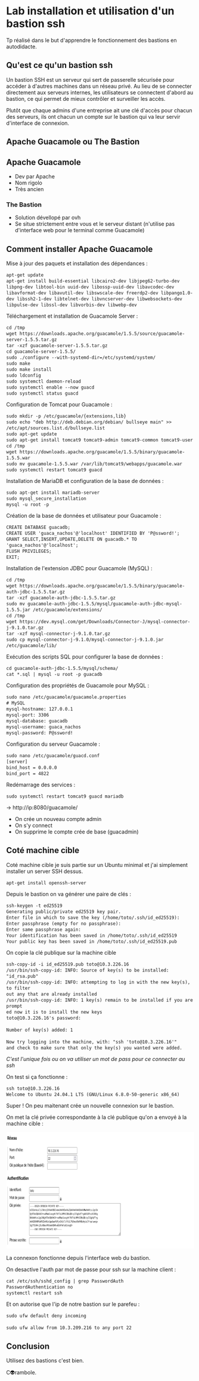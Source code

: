 # Lab installation et utilisation d'un bastion ssh
Tp réalisé dans le but d'apprendre le fonctionnement des bastions en autodidacte. 

## Qu'est ce qu'un bastion ssh
Un bastion SSH est un serveur qui sert de passerelle sécurisée pour accéder à d'autres machines dans un réseau privé. Au lieu de se connecter directement aux serveurs internes, les utilisateurs se connectent d'abord au bastion, ce qui permet de mieux contrôler et surveiller les accès.

Plutôt que chaque admins d'une entreprise ait une clé d'accès pour chacun des serveurs, ils ont chacun un compte sur le bastion qui va leur servir d'interface de connexion.

## Apache Guacamole ou The Bastion

## Apache Guacamole
- Dev par Apache
- Nom rigolo
- Très ancien

### The Bastion
- Solution dévellopé par ovh
- Se situe strictement entre vous et le serveur distant (n'utilise pas d'interface web pour le terminal comme Guacamole)

## Comment installer Apache Guacamole
Mise à jour des paquets et installation des dépendances :
```
apt-get update
apt-get install build-essential libcairo2-dev libjpeg62-turbo-dev libpng-dev libtool-bin uuid-dev libossp-uuid-dev libavcodec-dev libavformat-dev libavutil-dev libswscale-dev freerdp2-dev libpango1.0-dev libssh2-1-dev libtelnet-dev libvncserver-dev libwebsockets-dev libpulse-dev libssl-dev libvorbis-dev libwebp-dev
```

Téléchargement et installation de Guacamole Server :
```
cd /tmp
wget https://downloads.apache.org/guacamole/1.5.5/source/guacamole-server-1.5.5.tar.gz
tar -xzf guacamole-server-1.5.5.tar.gz
cd guacamole-server-1.5.5/
sudo ./configure --with-systemd-dir=/etc/systemd/system/
sudo make
sudo make install
sudo ldconfig
sudo systemctl daemon-reload
sudo systemctl enable --now guacd
sudo systemctl status guacd
```

Configuration de Tomcat pour Guacamole :
```
sudo mkdir -p /etc/guacamole/{extensions,lib}
sudo echo "deb http://deb.debian.org/debian/ bullseye main" >> /etc/apt/sources.list.d/bullseye.list
sudo apt-get update
sudo apt-get install tomcat9 tomcat9-admin tomcat9-common tomcat9-user
cd /tmp
wget https://downloads.apache.org/guacamole/1.5.5/binary/guacamole-1.5.5.war
sudo mv guacamole-1.5.5.war /var/lib/tomcat9/webapps/guacamole.war
sudo systemctl restart tomcat9 guacd
```

Installation de MariaDB et configuration de la base de données :
```
sudo apt-get install mariadb-server
sudo mysql_secure_installation
mysql -u root -p
```

Création de la base de données et utilisateur pour Guacamole :
```
CREATE DATABASE guacadb;
CREATE USER 'guaca_nachos'@'localhost' IDENTIFIED BY 'P@ssword!';
GRANT SELECT,INSERT,UPDATE,DELETE ON guacadb.* TO 'guaca_nachos'@'localhost';
FLUSH PRIVILEGES;
EXIT;
```

Installation de l'extension JDBC pour Guacamole (MySQL) :
```
cd /tmp
wget https://downloads.apache.org/guacamole/1.5.5/binary/guacamole-auth-jdbc-1.5.5.tar.gz
tar -xzf guacamole-auth-jdbc-1.5.5.tar.gz
sudo mv guacamole-auth-jdbc-1.5.5/mysql/guacamole-auth-jdbc-mysql-1.5.5.jar /etc/guacamole/extensions/
cd /tmp
wget https://dev.mysql.com/get/Downloads/Connector-J/mysql-connector-j-9.1.0.tar.gz
tar -xzf mysql-connector-j-9.1.0.tar.gz
sudo cp mysql-connector-j-9.1.0/mysql-connector-j-9.1.0.jar /etc/guacamole/lib/
```

Exécution des scripts SQL pour configurer la base de données :
```
cd guacamole-auth-jdbc-1.5.5/mysql/schema/
cat *.sql | mysql -u root -p guacadb
```

Configuration des propriétés de Guacamole pour MySQL :
```
sudo nano /etc/guacamole/guacamole.properties
# MySQL
mysql-hostname: 127.0.0.1
mysql-port: 3306
mysql-database: guacadb
mysql-username: guaca_nachos
mysql-password: P@ssword!
```

Configuration du serveur Guacamole :
```
sudo nano /etc/guacamole/guacd.conf
[server] 
bind_host = 0.0.0.0
bind_port = 4822
```

Redémarrage des services :
```
sudo systemctl restart tomcat9 guacd mariadb
```

-> http://ip:8080/guacamole/

- On crée un nouveau compte admin
- On s'y connect
- On supprime le compte crée de base (guacadmin)

## Coté machine cible
Coté machine cible je suis partie sur un Ubuntu minimal et j'ai simplement installer un server SSH dessus.

```
apt-get install openssh-server
```

Depuis le bastion on va générer une paire de clés :
```
ssh-keygen -t ed25519
Generating public/private ed25519 key pair.
Enter file in which to save the key (/home/toto/.ssh/id_ed25519):
Enter passphrase (empty for no passphrase):
Enter same passphrase again:
Your identification has been saved in /home/toto/.ssh/id_ed25519
Your public key has been saved in /home/toto/.ssh/id_ed25519.pub
```

On copie la clé publique sur la machine cible
```
ssh-copy-id -i id_ed25519.pub toto@10.3.226.16
/usr/bin/ssh-copy-id: INFO: Source of key(s) to be installed: "id_rsa.pub"
/usr/bin/ssh-copy-id: INFO: attempting to log in with the new key(s), to filter
out any that are already installed
/usr/bin/ssh-copy-id: INFO: 1 key(s) remain to be installed if you are prompt
ed now it is to install the new keys
toto@10.3.226.16's password:

Number of key(s) added: 1

Now try logging into the machine, with: "ssh 'toto@10.3.226.16'"
and check to make sure that only the key(s) you wanted were added.
```
*C'est l'unique fois ou on va utiliser un mot de pass pour ce connecter au ssh*

On test si ça fonctionne :
```
ssh toto@10.3.226.16
Welcome to Ubuntu 24.04.1 LTS (GNU/Linux 6.8.0-50-generic x86_64)
```

Super ! On peu maitenant crée un nouvelle connexion sur le bastion.

On met la clé privée correspondante à la clé publique qu'on a envoyé à la machine cible :

![alt text](parametre_connexion.png "Parametre de connexion")

La connexon fonctionne depuis l'interface web du bastion.

On desactive l'auth par mot de passe pour ssh sur la machine client :
```
cat /etc/ssh/sshd_config | grep PasswordAuth
PasswordAuthentication no
systemctl restart ssh
```

Et on autorise que l'ip de notre bastion sur le parefeu :
```
sudo ufw default deny incoming

sudo ufw allow from 10.3.209.216 to any port 22
```

## Conclusion
Utilisez des bastions c'est bien.

C👽rambole.